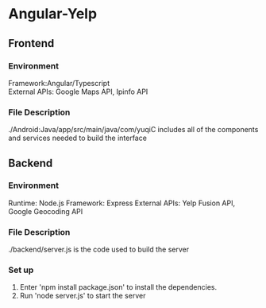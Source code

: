 # Angular-Yelp

## Frontend
### Environment
Framework:Angular/Typescript  
External APIs: Google Maps API, Ipinfo API  

### File Description
./Android:Java/app/src/main/java/com/yuqiC includes all of the components and services needed to build the interface

## Backend
### Environment
Runtime: Node.js
Framework: Express
External APIs: Yelp Fusion API, Google Geocoding API

### File Description
./backend/server.js is the code used to build the server

### Set up 
1. Enter 'npm install package.json' to install the dependencies.  
2. Run 'node server.js' to start the server  
